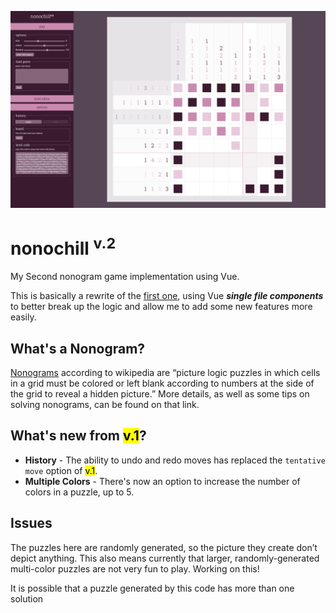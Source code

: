 ![Nonogram](/src/assets/screenshot.png)
# nonochill <sup>v.2</sup>
My Second nonogram game implementation using Vue.

This is basically a rewrite of the [first one](https://github.com/JZumun/nonochill), using Vue ***single file components*** to better break up the logic and allow me to add some new features more easily.

## What's a Nonogram?
[Nonograms](https://en.wikipedia.org/wiki/Nonogram) according to wikipedia are “picture logic puzzles in which cells in a grid must be colored or left blank according to numbers at the side of the grid to reveal a hidden picture.” More details, as well as some tips on solving nonograms, can be found on that link.

## What's new from <mark>v.1</mark>?
- **History** - The ability to undo and redo moves has replaced the `tentative move` option of <mark>v.1</mark>.
- **Multiple Colors** - There's now an option to increase the number of colors in a puzzle, up to 5.

## Issues
The puzzles here are randomly generated, so the picture they create don’t depict anything. This also means currently that larger, randomly-generated multi-color puzzles are not very fun to play. Working on this!

It is possible that a puzzle generated by this code has more than one solution
